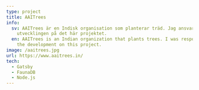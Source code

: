 ```yaml
---
type: project
title: AAITrees
info:
  sv: AAITrees är en Indisk organisation som planterar träd. Jag ansvarade för
    utvecklingen på det här projektet.
  en: AAITrees is an Indian organization that plants trees. I was responsible for
    the development on this project.
image: /aaitrees.jpg
url: https://www.aaitrees.in/
tech:
  - Gatsby
  - FaunaDB
  - Node.js
---
```

